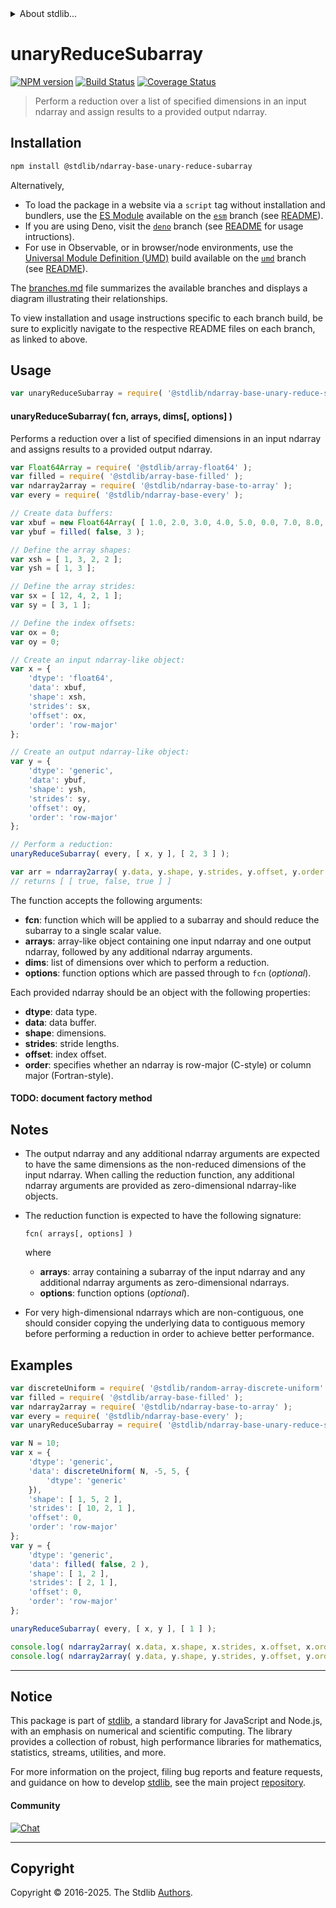 <!--

@license Apache-2.0

Copyright (c) 2025 The Stdlib Authors.

Licensed under the Apache License, Version 2.0 (the "License");
you may not use this file except in compliance with the License.
You may obtain a copy of the License at

   http://www.apache.org/licenses/LICENSE-2.0

Unless required by applicable law or agreed to in writing, software
distributed under the License is distributed on an "AS IS" BASIS,
WITHOUT WARRANTIES OR CONDITIONS OF ANY KIND, either express or implied.
See the License for the specific language governing permissions and
limitations under the License.

-->


<details>
  <summary>
    About stdlib...
  </summary>
  <p>We believe in a future in which the web is a preferred environment for numerical computation. To help realize this future, we've built stdlib. stdlib is a standard library, with an emphasis on numerical and scientific computation, written in JavaScript (and C) for execution in browsers and in Node.js.</p>
  <p>The library is fully decomposable, being architected in such a way that you can swap out and mix and match APIs and functionality to cater to your exact preferences and use cases.</p>
  <p>When you use stdlib, you can be absolutely certain that you are using the most thorough, rigorous, well-written, studied, documented, tested, measured, and high-quality code out there.</p>
  <p>To join us in bringing numerical computing to the web, get started by checking us out on <a href="https://github.com/stdlib-js/stdlib">GitHub</a>, and please consider <a href="https://opencollective.com/stdlib">financially supporting stdlib</a>. We greatly appreciate your continued support!</p>
</details>

# unaryReduceSubarray

[![NPM version][npm-image]][npm-url] [![Build Status][test-image]][test-url] [![Coverage Status][coverage-image]][coverage-url] <!-- [![dependencies][dependencies-image]][dependencies-url] -->

> Perform a reduction over a list of specified dimensions in an input ndarray and assign results to a provided output ndarray.

<section class="intro">

</section>

<!-- /.intro -->

<section class="installation">

## Installation

```bash
npm install @stdlib/ndarray-base-unary-reduce-subarray
```

Alternatively,

-   To load the package in a website via a `script` tag without installation and bundlers, use the [ES Module][es-module] available on the [`esm`][esm-url] branch (see [README][esm-readme]).
-   If you are using Deno, visit the [`deno`][deno-url] branch (see [README][deno-readme] for usage intructions).
-   For use in Observable, or in browser/node environments, use the [Universal Module Definition (UMD)][umd] build available on the [`umd`][umd-url] branch (see [README][umd-readme]).

The [branches.md][branches-url] file summarizes the available branches and displays a diagram illustrating their relationships.

To view installation and usage instructions specific to each branch build, be sure to explicitly navigate to the respective README files on each branch, as linked to above.

</section>

<section class="usage">

## Usage

```javascript
var unaryReduceSubarray = require( '@stdlib/ndarray-base-unary-reduce-subarray' );
```

#### unaryReduceSubarray( fcn, arrays, dims\[, options] )

Performs a reduction over a list of specified dimensions in an input ndarray and assigns results to a provided output ndarray.

<!-- eslint-disable max-len -->

```javascript
var Float64Array = require( '@stdlib/array-float64' );
var filled = require( '@stdlib/array-base-filled' );
var ndarray2array = require( '@stdlib/ndarray-base-to-array' );
var every = require( '@stdlib/ndarray-base-every' );

// Create data buffers:
var xbuf = new Float64Array( [ 1.0, 2.0, 3.0, 4.0, 5.0, 0.0, 7.0, 8.0, 9.0, 10.0, 11.0, 12.0 ] );
var ybuf = filled( false, 3 );

// Define the array shapes:
var xsh = [ 1, 3, 2, 2 ];
var ysh = [ 1, 3 ];

// Define the array strides:
var sx = [ 12, 4, 2, 1 ];
var sy = [ 3, 1 ];

// Define the index offsets:
var ox = 0;
var oy = 0;

// Create an input ndarray-like object:
var x = {
    'dtype': 'float64',
    'data': xbuf,
    'shape': xsh,
    'strides': sx,
    'offset': ox,
    'order': 'row-major'
};

// Create an output ndarray-like object:
var y = {
    'dtype': 'generic',
    'data': ybuf,
    'shape': ysh,
    'strides': sy,
    'offset': oy,
    'order': 'row-major'
};

// Perform a reduction:
unaryReduceSubarray( every, [ x, y ], [ 2, 3 ] );

var arr = ndarray2array( y.data, y.shape, y.strides, y.offset, y.order );
// returns [ [ true, false, true ] ]
```

The function accepts the following arguments:

-   **fcn**: function which will be applied to a subarray and should reduce the subarray to a single scalar value.
-   **arrays**: array-like object containing one input ndarray and one output ndarray, followed by any additional ndarray arguments.
-   **dims**: list of dimensions over which to perform a reduction.
-   **options**: function options which are passed through to `fcn` (_optional_).

Each provided ndarray should be an object with the following properties:

-   **dtype**: data type.
-   **data**: data buffer.
-   **shape**: dimensions.
-   **strides**: stride lengths.
-   **offset**: index offset.
-   **order**: specifies whether an ndarray is row-major (C-style) or column major (Fortran-style).

#### TODO: document factory method

</section>

<!-- /.usage -->

<section class="notes">

## Notes

-   The output ndarray and any additional ndarray arguments are expected to have the same dimensions as the non-reduced dimensions of the input ndarray. When calling the reduction function, any additional ndarray arguments are provided as zero-dimensional ndarray-like objects.

-   The reduction function is expected to have the following signature:

    ```text
    fcn( arrays[, options] )
    ```

    where

    -   **arrays**: array containing a subarray of the input ndarray and any additional ndarray arguments as zero-dimensional ndarrays.
    -   **options**: function options (_optional_).

-   For very high-dimensional ndarrays which are non-contiguous, one should consider copying the underlying data to contiguous memory before performing a reduction in order to achieve better performance.

</section>

<!-- /.notes -->

<section class="examples">

## Examples

<!-- eslint no-undef: "error" -->

```javascript
var discreteUniform = require( '@stdlib/random-array-discrete-uniform' );
var filled = require( '@stdlib/array-base-filled' );
var ndarray2array = require( '@stdlib/ndarray-base-to-array' );
var every = require( '@stdlib/ndarray-base-every' );
var unaryReduceSubarray = require( '@stdlib/ndarray-base-unary-reduce-subarray' );

var N = 10;
var x = {
    'dtype': 'generic',
    'data': discreteUniform( N, -5, 5, {
        'dtype': 'generic'
    }),
    'shape': [ 1, 5, 2 ],
    'strides': [ 10, 2, 1 ],
    'offset': 0,
    'order': 'row-major'
};
var y = {
    'dtype': 'generic',
    'data': filled( false, 2 ),
    'shape': [ 1, 2 ],
    'strides': [ 2, 1 ],
    'offset': 0,
    'order': 'row-major'
};

unaryReduceSubarray( every, [ x, y ], [ 1 ] );

console.log( ndarray2array( x.data, x.shape, x.strides, x.offset, x.order ) );
console.log( ndarray2array( y.data, y.shape, y.strides, y.offset, y.order ) );
```

</section>

<!-- /.examples -->

<!-- Section for related `stdlib` packages. Do not manually edit this section, as it is automatically populated. -->

<section class="related">

</section>

<!-- /.related -->


<section class="main-repo" >

* * *

## Notice

This package is part of [stdlib][stdlib], a standard library for JavaScript and Node.js, with an emphasis on numerical and scientific computing. The library provides a collection of robust, high performance libraries for mathematics, statistics, streams, utilities, and more.

For more information on the project, filing bug reports and feature requests, and guidance on how to develop [stdlib][stdlib], see the main project [repository][stdlib].

#### Community

[![Chat][chat-image]][chat-url]

---

## Copyright

Copyright &copy; 2016-2025. The Stdlib [Authors][stdlib-authors].

</section>

<!-- /.stdlib -->

<!-- Section for all links. Make sure to keep an empty line after the `section` element and another before the `/section` close. -->

<section class="links">

[npm-image]: http://img.shields.io/npm/v/@stdlib/ndarray-base-unary-reduce-subarray.svg
[npm-url]: https://npmjs.org/package/@stdlib/ndarray-base-unary-reduce-subarray

[test-image]: https://github.com/stdlib-js/ndarray-base-unary-reduce-subarray/actions/workflows/test.yml/badge.svg?branch=main
[test-url]: https://github.com/stdlib-js/ndarray-base-unary-reduce-subarray/actions/workflows/test.yml?query=branch:main

[coverage-image]: https://img.shields.io/codecov/c/github/stdlib-js/ndarray-base-unary-reduce-subarray/main.svg
[coverage-url]: https://codecov.io/github/stdlib-js/ndarray-base-unary-reduce-subarray?branch=main

<!--

[dependencies-image]: https://img.shields.io/david/stdlib-js/ndarray-base-unary-reduce-subarray.svg
[dependencies-url]: https://david-dm.org/stdlib-js/ndarray-base-unary-reduce-subarray/main

-->

[chat-image]: https://img.shields.io/gitter/room/stdlib-js/stdlib.svg
[chat-url]: https://app.gitter.im/#/room/#stdlib-js_stdlib:gitter.im

[stdlib]: https://github.com/stdlib-js/stdlib

[stdlib-authors]: https://github.com/stdlib-js/stdlib/graphs/contributors

[umd]: https://github.com/umdjs/umd
[es-module]: https://developer.mozilla.org/en-US/docs/Web/JavaScript/Guide/Modules

[deno-url]: https://github.com/stdlib-js/ndarray-base-unary-reduce-subarray/tree/deno
[deno-readme]: https://github.com/stdlib-js/ndarray-base-unary-reduce-subarray/blob/deno/README.md
[umd-url]: https://github.com/stdlib-js/ndarray-base-unary-reduce-subarray/tree/umd
[umd-readme]: https://github.com/stdlib-js/ndarray-base-unary-reduce-subarray/blob/umd/README.md
[esm-url]: https://github.com/stdlib-js/ndarray-base-unary-reduce-subarray/tree/esm
[esm-readme]: https://github.com/stdlib-js/ndarray-base-unary-reduce-subarray/blob/esm/README.md
[branches-url]: https://github.com/stdlib-js/ndarray-base-unary-reduce-subarray/blob/main/branches.md

</section>

<!-- /.links -->
